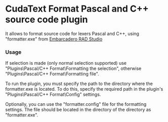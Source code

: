 #  CudaText Format Pascal and C++ source code plugin
It allows to format source code for lexers Pascal and C++, using "formatter.exe" from [Embarcadero RAD Studio](http://docwiki.embarcadero.com/RADStudio/Tokyo/en/Formatter.EXE,_the_Command_Line_Formatter)

### Usage
If selection is made (only normal selection supported) use "Plugins\Pascal/C++ Format\Formatting the selection", otherwise "Plugins\Pascal/C++ Format\Formatting file".

To run the plugin, you must specify the path to the directory where the formatter.exe is located. To do this, specify the required path in the plugin's "Plugins\Pascal/C++ Format\Config" settings.

Optionally, you can use the "formatter.config" file for the formatting settings. The file should be located in the directory of the directory as "formatter.exe".
